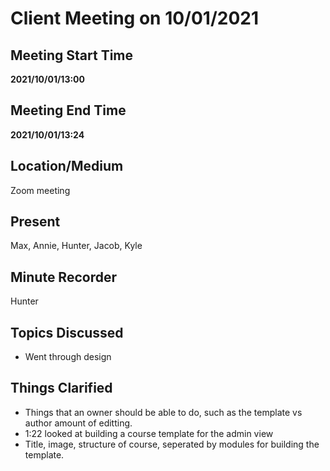 # Client Meeting on 10/01/2021

## Meeting Start Time

**2021/10/01/13:00**

## Meeting End Time

**2021/10/01/13:24**

## Location/Medium

Zoom meeting

## Present
Max, Annie, Hunter, Jacob, Kyle

## Minute Recorder

Hunter

## Topics Discussed

- Went through design
 

## Things Clarified

- Things that an owner should be able to do, such as the template vs author amount of editting. 
- 1:22 looked at building a course template for the admin view
- Title, image, structure of course, seperated by modules for building the template.
